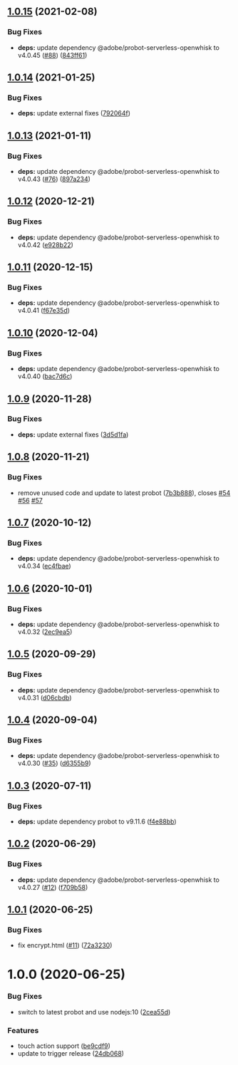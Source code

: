 ## [1.0.15](https://github.com/adobe-rnd/project-bot/compare/v1.0.14...v1.0.15) (2021-02-08)


### Bug Fixes

* **deps:** update dependency @adobe/probot-serverless-openwhisk to v4.0.45 ([#88](https://github.com/adobe-rnd/project-bot/issues/88)) ([843ff61](https://github.com/adobe-rnd/project-bot/commit/843ff61a52bf245b6de4832a29854ffdb3d50a28))

## [1.0.14](https://github.com/adobe-rnd/project-bot/compare/v1.0.13...v1.0.14) (2021-01-25)


### Bug Fixes

* **deps:** update external fixes ([792064f](https://github.com/adobe-rnd/project-bot/commit/792064f3aefdf26374f6b865cb4b2cf4cd50a1a3))

## [1.0.13](https://github.com/adobe-rnd/project-bot/compare/v1.0.12...v1.0.13) (2021-01-11)


### Bug Fixes

* **deps:** update dependency @adobe/probot-serverless-openwhisk to v4.0.43 ([#76](https://github.com/adobe-rnd/project-bot/issues/76)) ([897a234](https://github.com/adobe-rnd/project-bot/commit/897a234edfde8715577875db4b81f65ccb16771b))

## [1.0.12](https://github.com/adobe-rnd/project-bot/compare/v1.0.11...v1.0.12) (2020-12-21)


### Bug Fixes

* **deps:** update dependency @adobe/probot-serverless-openwhisk to v4.0.42 ([e928b22](https://github.com/adobe-rnd/project-bot/commit/e928b22f77b8acffb5bd413b7a07a9866172b7ac))

## [1.0.11](https://github.com/adobe-rnd/project-bot/compare/v1.0.10...v1.0.11) (2020-12-15)


### Bug Fixes

* **deps:** update dependency @adobe/probot-serverless-openwhisk to v4.0.41 ([f67e35d](https://github.com/adobe-rnd/project-bot/commit/f67e35dbfe7b91bea254dfb15fb814437075374b))

## [1.0.10](https://github.com/adobe-rnd/project-bot/compare/v1.0.9...v1.0.10) (2020-12-04)


### Bug Fixes

* **deps:** update dependency @adobe/probot-serverless-openwhisk to v4.0.40 ([bac7d6c](https://github.com/adobe-rnd/project-bot/commit/bac7d6cb454160fb2202707dfccfd48a20e2d9a0))

## [1.0.9](https://github.com/adobe-rnd/project-bot/compare/v1.0.8...v1.0.9) (2020-11-28)


### Bug Fixes

* **deps:** update external fixes ([3d5d1fa](https://github.com/adobe-rnd/project-bot/commit/3d5d1faa8454aba0cf244b002fc236eb98e13fd4))

## [1.0.8](https://github.com/adobe-rnd/project-bot/compare/v1.0.7...v1.0.8) (2020-11-21)


### Bug Fixes

* remove unused code and update to latest probot ([7b3b888](https://github.com/adobe-rnd/project-bot/commit/7b3b888f3b22ed2567353df3077f676dcce60ea5)), closes [#54](https://github.com/adobe-rnd/project-bot/issues/54) [#56](https://github.com/adobe-rnd/project-bot/issues/56) [#57](https://github.com/adobe-rnd/project-bot/issues/57)

## [1.0.7](https://github.com/adobe-rnd/project-bot/compare/v1.0.6...v1.0.7) (2020-10-12)


### Bug Fixes

* **deps:** update dependency @adobe/probot-serverless-openwhisk to v4.0.34 ([ec4fbae](https://github.com/adobe-rnd/project-bot/commit/ec4fbae090863aa8468e4ae7a80e4ad5b7e74b58))

## [1.0.6](https://github.com/adobe-rnd/project-bot/compare/v1.0.5...v1.0.6) (2020-10-01)


### Bug Fixes

* **deps:** update dependency @adobe/probot-serverless-openwhisk to v4.0.32 ([2ec9ea5](https://github.com/adobe-rnd/project-bot/commit/2ec9ea5c79a69951f389f23e1deac2957ac91012))

## [1.0.5](https://github.com/adobe-rnd/project-bot/compare/v1.0.4...v1.0.5) (2020-09-29)


### Bug Fixes

* **deps:** update dependency @adobe/probot-serverless-openwhisk to v4.0.31 ([d06cbdb](https://github.com/adobe-rnd/project-bot/commit/d06cbdbdf1d818bd2057129dd64259d4aebf175c))

## [1.0.4](https://github.com/adobe-rnd/project-bot/compare/v1.0.3...v1.0.4) (2020-09-04)


### Bug Fixes

* **deps:** update dependency @adobe/probot-serverless-openwhisk to v4.0.30 ([#35](https://github.com/adobe-rnd/project-bot/issues/35)) ([d6355b9](https://github.com/adobe-rnd/project-bot/commit/d6355b97deb0af197f2ee9ef51a45a1e7361fb07))

## [1.0.3](https://github.com/adobe-rnd/project-bot/compare/v1.0.2...v1.0.3) (2020-07-11)


### Bug Fixes

* **deps:** update dependency probot to v9.11.6 ([f4e88bb](https://github.com/adobe-rnd/project-bot/commit/f4e88bbdc187cf8015fc3427fac9f7f21545a011))

## [1.0.2](https://github.com/adobe-rnd/project-bot/compare/v1.0.1...v1.0.2) (2020-06-29)


### Bug Fixes

* **deps:** update dependency @adobe/probot-serverless-openwhisk to v4.0.27 ([#12](https://github.com/adobe-rnd/project-bot/issues/12)) ([f709b58](https://github.com/adobe-rnd/project-bot/commit/f709b582a23ec0d320c0f4cc90ae592e57ce5fb3))

## [1.0.1](https://github.com/adobe-rnd/project-bot/compare/v1.0.0...v1.0.1) (2020-06-25)


### Bug Fixes

* fix encrypt.html ([#11](https://github.com/adobe-rnd/project-bot/issues/11)) ([72a3230](https://github.com/adobe-rnd/project-bot/commit/72a323062dc0d20d32dcd96bc8aa2c8b81da1379))

# 1.0.0 (2020-06-25)


### Bug Fixes

* switch to latest probot and use nodejs:10 ([2cea55d](https://github.com/adobe-rnd/project-bot/commit/2cea55d14833833135c9b0f5dd010d1afc5a8851))


### Features

* touch action support ([be9cdf9](https://github.com/adobe-rnd/project-bot/commit/be9cdf99d18c6dad51902d5d6eef517ac6a6fb56))
* update to trigger release ([24db068](https://github.com/adobe-rnd/project-bot/commit/24db0680f63fc16dd7d064a8de2711338b1fb9c8))
